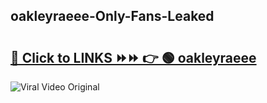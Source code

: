
 ## oakleyraeee-Only-Fans-Leaked

# <h2><a href="https://clipsfans.com/oakleyraeee&ref=git">🔗 Click to LINKS ⏩⏩ 👉 🟢 oakleyraeee </a></h2>

<a href="https://clipsfans.com/oakleyraeee&ref=git" rel="nofollow" data-target="animated-image.originalLink"><img src="https://i.ibb.co.com/xMMVF88/686577567.gif" alt="Viral Video Original" style="max-width: 100%; display: inline-block;" data-target="animated-image.originalImage"></a>
